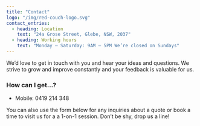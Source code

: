 ```yaml
---
title: "Contact"
logo: "/img/red-couch-logo.svg"
contact_entries:
  - heading: Location
    text: "24a Grose Street, Glebe, NSW, 2037"
  - heading: Working hours
    text: "Monday – Saturday: 9AM – 5PM We’re closed on Sundays"
---
```


We’d love to get in touch with you and hear your ideas and
questions. We strive to grow and improve constantly and your feedback
is valuable for us.

<h3 class="f4 b lh-title mb2">How can I get…?</h3>

- Mobile: 0419 214 348


You can also use the form below for any inquiries about a quote or
book a time to visit us for a a 1-on-1 session.
Don’t be shy, drop us a line!
